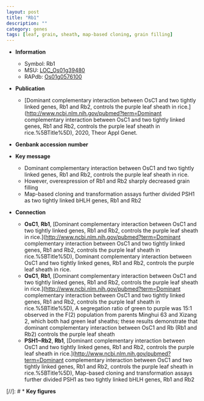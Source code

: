 ```yaml
---
layout: post
title: "Rb1"
description: ""
category: genes
tags: [leaf, grain, sheath, map-based cloning, grain filling]
---
```


* **Information**  
    + Symbol: Rb1  
    + MSU: [LOC_Os01g39480](http://rice.uga.edu/cgi-bin/ORF_infopage.cgi?orf=LOC_Os01g39480)  
    + RAPdb: [Os01g0576100](http://rapdb.dna.affrc.go.jp/viewer/gbrowse_details/irgsp1?name=Os01g0576100)  

* **Publication**  
    + [Dominant complementary interaction between OsC1 and two tightly linked genes, Rb1 and Rb2, controls the purple leaf sheath in rice.](http://www.ncbi.nlm.nih.gov/pubmed?term=Dominant complementary interaction between OsC1 and two tightly linked genes, Rb1 and Rb2, controls the purple leaf sheath in rice.%5BTitle%5D), 2020, Theor Appl Genet.

* **Genbank accession number**  

* **Key message**  
    + Dominant complementary interaction between OsC1 and two tightly linked genes, Rb1 and Rb2, controls the purple leaf sheath in rice.
    + However, overexpression of Rb1 and Rb2 sharply decreased grain filling
    + Map-based cloning and transformation assays further divided PSH1 as two tightly linked bHLH genes, Rb1 and Rb2

* **Connection**  
    + __OsC1__, __Rb1__, [Dominant complementary interaction between OsC1 and two tightly linked genes, Rb1 and Rb2, controls the purple leaf sheath in rice.](http://www.ncbi.nlm.nih.gov/pubmed?term=Dominant complementary interaction between OsC1 and two tightly linked genes, Rb1 and Rb2, controls the purple leaf sheath in rice.%5BTitle%5D), Dominant complementary interaction between OsC1 and two tightly linked genes, Rb1 and Rb2, controls the purple leaf sheath in rice.
    + __OsC1__, __Rb1__, [Dominant complementary interaction between OsC1 and two tightly linked genes, Rb1 and Rb2, controls the purple leaf sheath in rice.](http://www.ncbi.nlm.nih.gov/pubmed?term=Dominant complementary interaction between OsC1 and two tightly linked genes, Rb1 and Rb2, controls the purple leaf sheath in rice.%5BTitle%5D),  A segregation ratio of green to purple was 15:1 observed in the F(2) population from parents Minghui 63 and Xizang 2, which both had green leaf sheaths; these results demonstrate that dominant complementary interaction between OsC1 and Rb (Rb1 and Rb2) controls the purple leaf sheath
    + __PSH1~Rb2__, __Rb1__, [Dominant complementary interaction between OsC1 and two tightly linked genes, Rb1 and Rb2, controls the purple leaf sheath in rice.](http://www.ncbi.nlm.nih.gov/pubmed?term=Dominant complementary interaction between OsC1 and two tightly linked genes, Rb1 and Rb2, controls the purple leaf sheath in rice.%5BTitle%5D),  Map-based cloning and transformation assays further divided PSH1 as two tightly linked bHLH genes, Rb1 and Rb2

[//]: # * **Key figures**  


